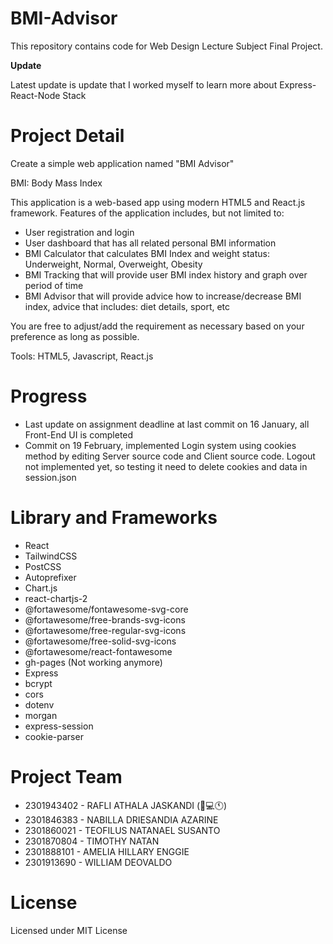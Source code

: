 # BMI-Advisor

This repository contains code for Web Design Lecture Subject Final Project.

**Update**

Latest update is update that I worked myself to learn more about Express-React-Node Stack

# Project Detail

Create a simple web application named "BMI Advisor"

BMI: Body Mass Index

This application is a web-based app using modern HTML5 and React.js framework.
Features of the application includes, but not limited to:

- User registration and login
- User dashboard that has all related personal BMI information
- BMI Calculator that calculates BMI Index and weight status: Underweight, Normal, Overweight, Obesity
- BMI Tracking that will provide user BMI index history and graph over period of time
- BMI Advisor that will provide advice how to increase/decrease BMI index, advice that includes: diet details, sport, etc

You are free to adjust/add the requirement as necessary based on your preference as long as possible.

Tools: HTML5, Javascript, React.js

# Progress

- Last update on assignment deadline at last commit on 16 January, all Front-End UI is completed
- Commit on 19 February, implemented Login system using cookies method by editing Server source code and Client source code. Logout not implemented yet, so testing it need to delete cookies and data in session.json

# Library and Frameworks

- React
- TailwindCSS
- PostCSS
- Autoprefixer
- Chart.js
- react-chartjs-2
- @fortawesome/fontawesome-svg-core
- @fortawesome/free-brands-svg-icons
- @fortawesome/free-regular-svg-icons
- @fortawesome/free-solid-svg-icons
- @fortawesome/react-fontawesome
- gh-pages (Not working anymore)
- Express
- bcrypt
- cors
- dotenv
- morgan
- express-session
- cookie-parser

# Project Team

- 2301943402 - RAFLI ATHALA JASKANDI (🤯💻🕚)
- 2301846383 - NABILLA DRIESANDIA AZARINE
- 2301860021 - TEOFILUS NATANAEL SUSANTO
- 2301870804 - TIMOTHY NATAN
- 2301888101 - AMELIA HILLARY ENGGIE
- 2301913690 - WILLIAM DEOVALDO

# License

Licensed under MIT License
